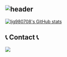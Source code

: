 ![header](https://capsule-render.vercel.app/api?type=waving&color=timeGradient&text=Welcome%20to%20ljg980708's%20GitHub%20&animation=twinkling&fontSize=35&fontAlignY=60&fontAlign=60&height=250) 
---
[![ljg980708's GitHub stats](https://github-readme-stats.vercel.app/api?username=ljg980708&include_all_commits=true&theme=cobalt)](https://github.com/anuraghazra/github-readme-stats)
## 📞 Contact 📞
<div style="display:flex; flex-direction:row;">
    <a href="mailto:ljg980708@gmail.com">
        <img src="https://img.shields.io/badge/Gmail-EA4335?style=for-the-badge&logo=Gmail&logoColor=white"> 
    </a>
</div><br>
